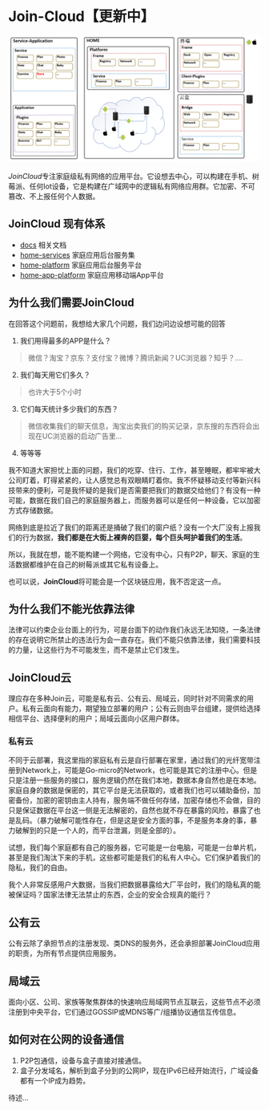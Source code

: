 # Join-Cloud【更新中】

![biz_arch](https://github.com/joincloud/docs/blob/master/biz_arch.png)

*JoinCloud*专注家庭级私有网络的应用平台。它设想去中心，可以构建在手机、树莓派、任何Iot设备，它是构建在广域网中的逻辑私有网络应用群。它加密、不可篡改、不上报任何个人数据。

## JoinCloud 现有体系

- [docs](https://github.com/joincloud/docs) 相关文档
- [home-services](https://github.com/joincloud/home-services) 家庭应用后台服务集
- [home-platform](https://github.com/joincloud/home-platform) 家庭应用后台服务平台
- [home-app-platform](https://github.com/joincloud/home-app-platform) 家庭应用移动端App平台

## 为什么我们需要JoinCloud

在回答这个问题前，我想给大家几个问题，我们边问边设想可能的回答

1. 我们用得最多的APP是什么？

> 微信？淘宝？京东？支付宝？微博？腾讯新闻？UC浏览器？知乎？....

2. 我们每天用它们多久？

> 也许大于5个小时

3. 它们每天统计多少我们的东西？

> 微信收集我们的聊天信息，淘宝出卖我们的购买记录，京东搜的东西将会出现在UC浏览器的启动广告里...

4. 等等等

我不知道大家担忧上面的问题，我们的吃穿、住行、工作，甚至睡眠，都牢牢被大公司盯着，盯得紧紧的，让人感觉总有双眼睛盯着你。我不怀疑移动支付等新兴科技带来的便利，可是我怀疑的是我们是否需要把我们的数据交给他们？有没有一种可能，数据在我们自己的家庭服务器上，而服务器可以是任何一种设备，它以加密方式存储数据。

网络到底是拉近了我们的距离还是捅破了我们的窗户纸？没有一个大厂没有上报我们的行为数据，**我们都是在大街上裸奔的巨婴，每个巨头呵护着我们的生活**。

所以，我就在想，能不能构建一个网络，它没有中心，只有P2P，聊天、家庭的生活数据都维护在自己的树莓派或其它私有设备上。

也可以说，**JoinCloud**将可能会是一个区块链应用，我不否定这一点。

## 为什么我们不能光依靠法律

法律可以约束企业台面上的行为，可是台面下的动作我们永远无法知晓，一条法律的存在说明它所禁止的违法行为会一直存在。我们不能只依靠法律，我们需要科技的力量，让这些行为不可能发生，而不是禁止它们发生。

## JoinCloud云

理应存在多种Join云，可能是私有云、公有云、局域云，同时针对不同需求的用户。私有云面向有能力，期望独立部署的用户；公有云则由平台组建，提供给选择相信平台、选择便利的用户；局域云面向小区用户群体。

### 私有云

不同于云部署，我这里指的家庭私有云是自行部署在家里，通过我们的光纤宽带注册到Network上，可能是Go-micro的Network，也可能是其它的注册中心。但是只是注册一些服务的接口，服务逻辑仍然在我们本地，数据本身自然也是在本地。家庭自身的数据是保密的，其它平台是无法获取的，或者我们也可以辅助备份，加密备份，加密的密钥由主人持有，服务端不做任何存储，加密存储也不会做，目的只是保证数据在平台这一侧是无法解密的，自然也就不存在暴露的风险，暴露了也是乱码。（暴力破解可能性存在，但是这是安全方面的事，不是服务本身的事，暴力破解到的只是一个人的，而平台泄漏，则是全部的）。

试想，我们每个家庭都有自己的服务器，它可能是一台电脑，可能是一台单片机，甚至是我们淘汰下来的手机，这些都可能是我们的私有人中心。它们保护着我们的隐私，我们的自由。

我个人非常反感用户大数据，当我们把数据暴露给大厂平台时，我们的隐私真的能被保证吗？国家法律无法禁止的东西，企业的安全合规真的能行？

## 公有云

公有云除了承担节点的注册发现、类DNS的服务外，还会承担部署JoinCloud应用的职责，为所有节点提供应用服务。

## 局域云

面向小区、公司、家族等聚焦群体的快速响应局域网节点互联云，这些节点不必须注册到中央平台，它们通过GOSSIP或MDNS等广/组播协议通信互传信息。

## 如何对在公网的设备通信

1. P2P包通信，设备与盒子直接对接通信。
2. 盒子分发域名，解析到盒子分到的公网IP，现在IPv6已经开始流行，广域设备都有一个IP成为趋势。

待述...